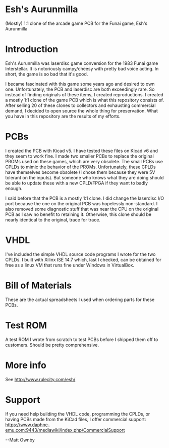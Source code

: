 # Esh's Aurunmilla
(Mostly) 1:1 clone of the arcade game PCB for the Funai game, Esh's Aurunmilla

# Introduction
Esh's Aurunmilla was laserdisc game conversion for the 1983 Funai game Interstellar.  It is notoriously campy/cheesy with pretty bad voice acting.  In short, the game is so bad that it's good.

I became fascinated with this game some years ago and desired to own one.  Unfortunately, the PCB and laserdisc are both exceedingly rare.  So instead of finding originals of these items, I created reproductions.  I created a mostly 1:1 clone of the game PCB which is what this repository consists of.  After selling 20 of these clones to collectors and exhausting commercial demand, I decided to open source the whole thing for preservation.  What you have in this repository are the results of my efforts.

# PCBs
I created the PCB with Kicad v5.  I have tested these files on Kicad v6 and they seem to work fine.
I made two smaller PCBs to replace the original PROMs used on these games, which are very obsolete.  The small PCBs use CPLDs to mimic the behavior of the PROMs.  Unfortunately, these CPLDs have themselves become obsolete (I chose them because they were 5V tolerant on the inputs).  But someone who knows what they are doing should be able to update these with a new CPLD/FPGA if they want to badly enough.

I said before that the PCB is a mostly 1:1 clone.  I did change the laserdisc I/O port because the one on the original PCB was hopelessly non-standard.  I also removed some diagnostic stuff that was near the CPU on the original PCB as I saw no benefit to retaining it.  Otherwise, this clone should be nearly identical to the original, trace for trace.

# VHDL
I've included the simple VHDL source code programs I wrote for the two CPLDs.  I built with Xilinx ISE 14.7 which, last I checked, can be obtained for free as a linux VM that runs fine under Windows in VirtualBox.

# Bill of Materials
These are the actual spreadsheets I used when ordering parts for these PCBs.

# Test ROM
A test ROM I wrote from scratch to test PCBs before I shipped them off to customers.  Should be pretty comprehensive.

# More info
See http://www.rulecity.com/esh/

# Support
If you need help building the VHDL code, programming the CPLDs, or having PCBs made from the KiCad files, I offer commercial support: https://www.daphne-emu.com:9443/mediawiki/index.php/CommercialSupport

--Matt Ownby
